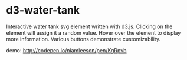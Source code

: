 # d3-water-tank
Interactive water tank svg element written with d3.js. Clicking on the element will assign it a random value. Hover over the element to display more information. Various buttons demonstrate customizability.

demo: http://codepen.io/niamleeson/pen/KgRpvb
